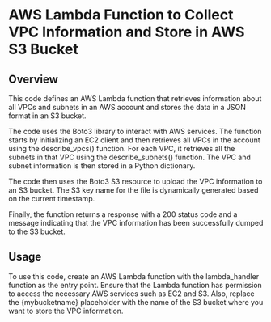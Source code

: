 # AWS Lambda Function to Collect VPC Information and Store in AWS S3 Bucket

## Overview
This code defines an AWS Lambda function that retrieves information about all VPCs and subnets in an AWS account and stores the data in a JSON format in an S3 bucket.

The code uses the Boto3 library to interact with AWS services. The function starts by initializing an EC2 client and then retrieves all VPCs in the account using the describe_vpcs() function. For each VPC, it retrieves all the subnets in that VPC using the describe_subnets() function. The VPC and subnet information is then stored in a Python dictionary.

The code then uses the Boto3 S3 resource to upload the VPC information to an S3 bucket. The S3 key name for the file is dynamically generated based on the current timestamp.

Finally, the function returns a response with a 200 status code and a message indicating that the VPC information has been successfully dumped to the S3 bucket.


## Usage
To use this code, create an AWS Lambda function with the lambda_handler function as the entry point. Ensure that the Lambda function has permission to access the necessary AWS services such as EC2 and S3. Also, replace the {mybucketname} placeholder with the name of the S3 bucket where you want to store the VPC information.


